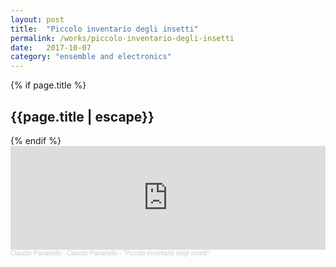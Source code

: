 ```yaml
---
layout: post
title:  "Piccolo inventario degli insetti"
permalink: /works/piccolo-inventario-degli-insetti
date:   2017-10-07
category: "ensemble and electronics"
---
```

{% if page.title %}
<h2>{{page.title | escape}}</h2>
{% endif %}

<iframe width="100%" height="166" scrolling="no" frameborder="no" allow="autoplay" src="https://w.soundcloud.com/player/?url=https%3A//api.soundcloud.com/tracks/339278479&color=%23ff5500&auto_play=false&hide_related=false&show_comments=true&show_user=true&show_reposts=false&show_teaser=true"></iframe><div style="font-size: 10px; color: #cccccc;line-break: anywhere;word-break: normal;overflow: hidden;white-space: nowrap;text-overflow: ellipsis; font-family: Interstate,Lucida Grande,Lucida Sans Unicode,Lucida Sans,Garuda,Verdana,Tahoma,sans-serif;font-weight: 100;"><a href="https://soundcloud.com/claudiopanariello" title="Claudio Panariello" target="_blank" style="color: #cccccc; text-decoration: none;">Claudio Panariello</a> · <a href="https://soundcloud.com/claudiopanariello/piccolo-inventario-degli-insetti" title="Claudio Panariello - &quot;Piccolo inventario degli insetti&quot;" target="_blank" style="color: #cccccc; text-decoration: none;">Claudio Panariello - &quot;Piccolo inventario degli insetti&quot;</a></div>